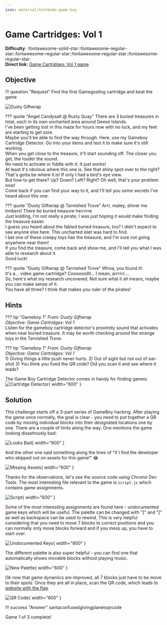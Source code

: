 ```yaml
---
icon: material/nintendo-game-boy
---
```


# Game Cartridges: Vol 1

**Difficulty**: :fontawesome-solid-star::fontawesome-regular-star::fontawesome-regular-star::fontawesome-regular-star::fontawesome-regular-star:<br/>
**Direct link**: [Game Cartridges: Vol 1 game](https://gamegosling.com/vol1-uWn1t6xv4VKPZ6FN/index.html?&challenge=gameboy1&username=rack3t&id=73518532-3621-49b9-aeca-b4f3d5240ece&area=imt-tarnishedtrove&location=32,27&tokens=&dna=ATATATTAATATATATATATATATATATATATCGATATGCATATATATATATGCATATATATATATATATATATATTAGCATATATATATATATGCATATATATATATGCATATATATTA)

## Objective

!!! question "Request"
    Find the first Gamegosling cartridge and beat the game


![Dusty Giftwrap](../img/objectives/o11/DustyGiftwrap.jpg)

??? quote "Angel Candysalt @ Rusty Quay"
    There are 3 buried treasures in total, each in its own uncharted area around Geese Islands.<br/>
    I've been getting lost in this maze for hours now with no luck, and my feet are starting to get sore.<br/>
    Maybe you'll be able to find the way through. Here, use my Gameboy Cartridge Detector. Go into your items and test it to make sure it's still working.<br/>
    When you get close to the treasure, it'll start sounding off. The closer you get, the louder the sound.<br/>
    No need to activate or fiddle with it. It just works!<br/>
    At least it's obvious where this one is. See that shiny spot over to the right? That's gotta be where it is! If only I had a bird's eye view.<br/>
    But how to get there? Up? Down? Left? Right? Oh well, that's your problem now!<br/>
    Come back if you can find your way to it, and I'll tell you some secrets I've heard about this one.<br/>

??? quote "Dusty Giftwrap @ Tarnished Trove"
    Arrr, matey, shiver me timbers! There be buried treasure herrrrre.<br/>
    Just kidding, I'm not really a pirate, I was just hoping it would make finding the treasure easier.<br/>
    I guess you heard about the fabled buried treasure, too? I didn't expect to see anyone else here. This uncharted islet was hard to find.<br/>
    I bet one of these creepy toys has the treasure, and I'm sure not going anywhere near them!<br/>
    If you find the treasure, come back and show me, and I'll tell you what I was able to research about it.<br/>
    Good luck!

??? quote "Dusty Giftwrap @ Tarnished Trove"
    Whoa, you found it!<br/>
    It's a... video game cartridge? Coooooollll... I mean, arrrrrr....<br/>
    So, here's what my research uncovered. Not sure what it all means, maybe you can make sense of it.<br/>
    You have all three? I think that makes you ruler of the pirates!


## Hints
??? tip "Gameboy 1"
    <i>From: Dusty Giftwrap<br/>
    Objective: Game Cartridges: Vol 1</i><br/>
    Listen for the gameboy cartridge detector's proximity sound that activates when near buried treasure. It may be worth checking around the strange toys in the Tarnished Trove.

??? tip "Gameboy 1"
    <i>From: Dusty Giftwrap<br/>
    Objective: Game Cartridges: Vol 1</i><br/>
    1) Giving things a little push never hurts. 2) Out of sight but not out of ear-shot 3) You think you fixed the QR code? Did you scan it and see where it leads?

The Game Boy Cartridge Detector comes in handy for finding games:
![Cartridge Detector](../img/objectives/o11/gbdetector.jpg){ width="600" }


## Solution
This challenge starts off a 3-part series of GameBoy hacking. After playing the game once normally, the goal is clear - you need to put together a QR code
by moving individual blocks into their designated locations one by one. There are a couple of hints along the way.
One mentions the game looking disastrously bad:

![Looks Bad](../img/objectives/o11/lookbad.jpg){ width="600" }

And the other one said something along the lines of "if I find the developer who skipped out on assets for this game!" 😂

![Missing Assets](../img/objectives/o11/assets.jpg){ width="600" }

Thanks for the observations, let's see the source code using Chrome Dev Tools.
The most interesting file relevant to the game is `script.js` which contains game assignments.

![Script](../img/objectives/o11/script.jpg){ width="600" }

Some of the most interesting assignments are found here - undocumented game keys which will be useful.
The palette can be changed with "]" and "[" as well as backspace can be used to rewind. This is very helpful considering
that you need to move 7 blocks to correct positions and you can normally only move blocks forward and if you mess up, you 
have to start over.

![Undocumented Keys](../img/objectives/o11/undockeys.jpg){ width="600" }

The different palette is also super helpful - you can find one that automatically shows movable blocks without playing music.

![New Palette](../img/objectives/o11/palette.jpg){ width="600" }

Ok now that game dynamics are improved, all 7 blocks just have to be move to their spots.
Once they are all in place, scan the QR code, which leads to [website with the flag](https://8bitelf.com/).

![QR Code](../img/objectives/o11/qrcode.jpg){ width="600" }


!!! success "Answer"
    santaconfusedgivingplanetsqrcode
    

Game 1 of 3 complete!


